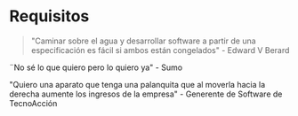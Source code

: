 # Requisitos

> "Caminar sobre el agua y desarrollar software a partir de una especificación es fácil si ambos están congelados" - Edward V Berard



¨No sé lo que quiero pero lo quiero ya" - Sumo


"Quiero una aparato que tenga una palanquita que al moverla hacia la derecha aumente los ingresos de la empresa" - Generente de Software de TecnoAcción
